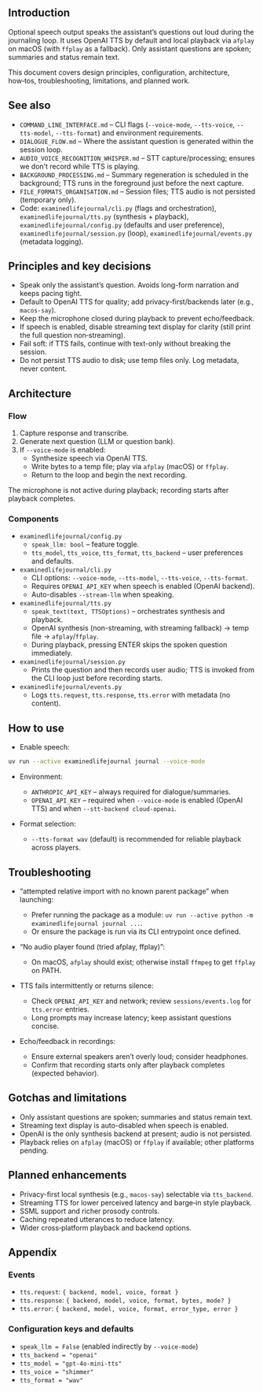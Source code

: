 ## Introduction

Optional speech output speaks the assistant’s questions out loud during the journaling loop. It uses OpenAI TTS by default and local playback via `afplay` on macOS (with `ffplay` as a fallback). Only assistant questions are spoken; summaries and status remain text.

This document covers design principles, configuration, architecture, how‑tos, troubleshooting, limitations, and planned work.

## See also

- `COMMAND_LINE_INTERFACE.md` – CLI flags (`--voice-mode`, `--tts-voice`, `--tts-model`, `--tts-format`) and environment requirements.
- `DIALOGUE_FLOW.md` – Where the assistant question is generated within the session loop.
- `AUDIO_VOICE_RECOGNITION_WHISPER.md` – STT capture/processing; ensures we don’t record while TTS is playing.
- `BACKGROUND_PROCESSING.md` – Summary regeneration is scheduled in the background; TTS runs in the foreground just before the next capture.
- `FILE_FORMATS_ORGANISATION.md` – Session files; TTS audio is not persisted (temporary only).
- Code: `examinedlifejournal/cli.py` (flags and orchestration), `examinedlifejournal/tts.py` (synthesis + playback), `examinedlifejournal/config.py` (defaults and user preference), `examinedlifejournal/session.py` (loop), `examinedlifejournal/events.py` (metadata logging).

## Principles and key decisions

- Speak only the assistant’s question. Avoids long-form narration and keeps pacing tight.
- Default to OpenAI TTS for quality; add privacy-first/backends later (e.g., `macos-say`).
- Keep the microphone closed during playback to prevent echo/feedback.
- If speech is enabled, disable streaming text display for clarity (still print the full question non‑streaming).
- Fail soft: if TTS fails, continue with text-only without breaking the session.
- Do not persist TTS audio to disk; use temp files only. Log metadata, never content.

## Architecture

### Flow

1. Capture response and transcribe.
2. Generate next question (LLM or question bank).
3. If `--voice-mode` is enabled:
   - Synthesize speech via OpenAI TTS.
   - Write bytes to a temp file; play via `afplay` (macOS) or `ffplay`.
   - Return to the loop and begin the next recording.

The microphone is not active during playback; recording starts after playback completes.

### Components

- `examinedlifejournal/config.py`
  - `speak_llm: bool` – feature toggle.
  - `tts_model`, `tts_voice`, `tts_format`, `tts_backend` – user preferences and defaults.
- `examinedlifejournal/cli.py`
  - CLI options: `--voice-mode`, `--tts-model`, `--tts-voice`, `--tts-format`.
  - Requires `OPENAI_API_KEY` when speech is enabled (OpenAI backend).
  - Auto-disables `--stream-llm` when speaking.
- `examinedlifejournal/tts.py`
  - `speak_text(text, TTSOptions)` – orchestrates synthesis and playback.
  - OpenAI synthesis (non-streaming, with streaming fallback) → temp file → `afplay`/`ffplay`.
  - During playback, pressing ENTER skips the spoken question immediately.
- `examinedlifejournal/session.py`
  - Prints the question and then records user audio; TTS is invoked from the CLI loop just before recording starts.
- `examinedlifejournal/events.py`
  - Logs `tts.request`, `tts.response`, `tts.error` with metadata (no content).

## How to use

- Enable speech:
```bash
uv run --active examinedlifejournal journal --voice-mode
```

- Environment:
  - `ANTHROPIC_API_KEY` – always required for dialogue/summaries.
  - `OPENAI_API_KEY` – required when `--voice-mode` is enabled (OpenAI TTS) and when `--stt-backend cloud-openai`.

- Format selection:
  - `--tts-format wav` (default) is recommended for reliable playback across players.

## Troubleshooting

- “attempted relative import with no known parent package” when launching:
  - Prefer running the package as a module: `uv run --active python -m examinedlifejournal journal ...`.
  - Or ensure the package is run via its CLI entrypoint once defined.

- “No audio player found (tried afplay, ffplay)”:
  - On macOS, `afplay` should exist; otherwise install `ffmpeg` to get `ffplay` on PATH.

- TTS fails intermittently or returns silence:
  - Check `OPENAI_API_KEY` and network; review `sessions/events.log` for `tts.error` entries.
  - Long prompts may increase latency; keep assistant questions concise.

- Echo/feedback in recordings:
  - Ensure external speakers aren’t overly loud; consider headphones.
  - Confirm that recording starts only after playback completes (expected behavior).

## Gotchas and limitations

- Only assistant questions are spoken; summaries and status remain text.
- Streaming text display is auto-disabled when speech is enabled.
- OpenAI is the only synthesis backend at present; audio is not persisted.
- Playback relies on `afplay` (macOS) or `ffplay` if available; other platforms pending.

## Planned enhancements

- Privacy-first local synthesis (e.g., `macos-say`) selectable via `tts_backend`.
- Streaming TTS for lower perceived latency and barge‑in style playback.
- SSML support and richer prosody controls.
- Caching repeated utterances to reduce latency.
- Wider cross‑platform playback and backend options.

## Appendix

### Events

- `tts.request`: `{ backend, model, voice, format }`
- `tts.response`: `{ backend, model, voice, format, bytes, mode? }`
- `tts.error`: `{ backend, model, voice, format, error_type, error }`

### Configuration keys and defaults

- `speak_llm = False` (enabled indirectly by `--voice-mode`)
- `tts_backend = "openai"`
- `tts_model = "gpt-4o-mini-tts"`
- `tts_voice = "shimmer"`
- `tts_format = "wav"`


